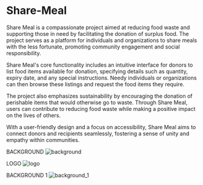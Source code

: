 # Share-Meal
Share Meal is a compassionate project aimed at reducing food waste and supporting those in need by facilitating the donation of surplus food. The project serves as a platform for individuals and organizations to share meals with the less fortunate, promoting community engagement and social responsibility.

Share Meal's core functionality includes an intuitive interface for donors to list food items available for donation, specifying details such as quantity, expiry date, and any special instructions. Needy individuals or organizations can then browse these listings and request the food items they require.

The project also emphasizes sustainability by encouraging the donation of perishable items that would otherwise go to waste. Through Share Meal, users can contribute to reducing food waste while making a positive impact on the lives of others.

With a user-friendly design and a focus on accessibility, Share Meal aims to connect donors and recipients seamlessly, fostering a sense of unity and empathy within communities.

BACKGROUND 
![background](https://github.com/agyeiclement377/Share-Meal/assets/159913676/9fdcffe1-3c2c-44c8-b095-b3587217630f)

LOGO
![logo](https://github.com/agyeiclement377/Share-Meal/assets/159913676/6f2ca6db-e696-455d-b39a-2da00a815944)

BACKGROUND 1
![background_1](https://github.com/agyeiclement377/Share-Meal/assets/159913676/79876a43-a3ba-47b4-9bd9-702cd83952f9)
